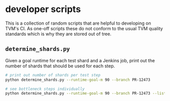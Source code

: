 # developer scripts

This is a collection of random scripts that are helpful to developing on TVM's CI. As one-off scripts these do not conform to the usual TVM quality standards which is why they are stored out of tree.

## `determine_shards.py`

Given a goal runtime for each test shard and a Jenkins job, print out the number of shards that should be used for each step.

```bash
# print out number of shards per test step
python determine_shards.py --runtime-goal-m 90 --branch PR-12473

# see bottleneck steps individually
python determine_shards.py --runtime-goal-m 90 --branch PR-12473 --list-steps
```